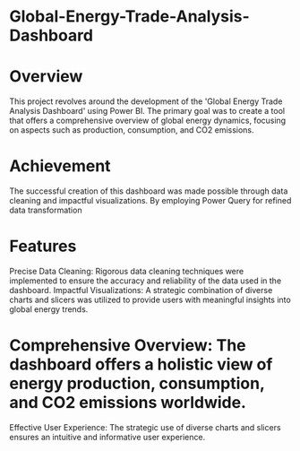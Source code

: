 # Global-Energy-Trade-Analysis-Dashboard


# Overview
This project revolves around the development of the 'Global Energy Trade Analysis Dashboard' using Power BI. The primary goal was to create a tool that offers a comprehensive overview of global energy dynamics, focusing on aspects such as production, consumption, and CO2 emissions.

# Achievement
The successful creation of this dashboard was made possible through data cleaning and impactful visualizations. By employing Power Query for refined data transformation

# Features
Precise Data Cleaning: Rigorous data cleaning techniques were implemented to ensure the accuracy and reliability of the data used in the dashboard.
Impactful Visualizations: A strategic combination of diverse charts and slicers was utilized to provide users with meaningful insights into global energy trends.

# Comprehensive Overview: The dashboard offers a holistic view of energy production, consumption, and CO2 emissions worldwide.
Effective User Experience: The strategic use of diverse charts and slicers ensures an intuitive and informative user experience.
